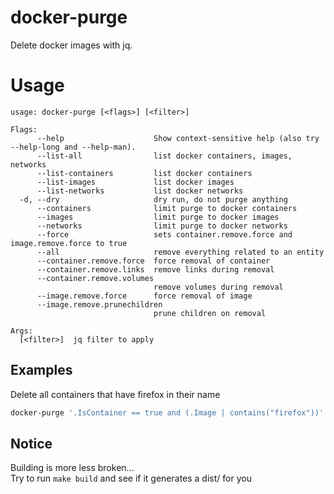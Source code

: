 # docker-purge
Delete docker images with jq.

# Usage
```
usage: docker-purge [<flags>] [<filter>]

Flags:
      --help                    Show context-sensitive help (also try --help-long and --help-man).
      --list-all                list docker containers, images, networks
      --list-containers         list docker containers
      --list-images             list docker images
      --list-networks           list docker networks
  -d, --dry                     dry run, do not purge anything
      --containers              limit purge to docker containers
      --images                  limit purge to docker images
      --networks                limit purge to docker networks
      --force                   sets container.remove.force and image.remove.force to true
      --all                     remove everything related to an entity
      --container.remove.force  force removal of container
      --container.remove.links  remove links during removal
      --container.remove.volumes  
                                remove volumes during removal
      --image.remove.force      force removal of image
      --image.remove.prunechildren  
                                prune children on removal

Args:
  [<filter>]  jq filter to apply

```
## Examples

Delete all containers that have firefox in their name
```bash
docker-purge '.IsContainer == true and (.Image | contains("firefox"))'
```

## Notice
Building is more less broken...  
Try to run `make build` and see if it generates a dist/ for you
